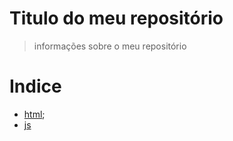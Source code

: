 # Titulo do meu repositório

> informações sobre o meu repositório

# Indice

* [html](https://github.com/dominicTorresmo/Meu-repositorio/blob/main/index.html);
* [js](https://github.com/dominicTorresmo/Meu-repositorio/blob/main/app.js)
